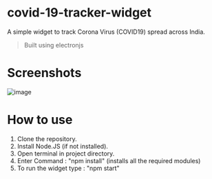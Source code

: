 # covid-19-tracker-widget
A simple widget to track Corona Virus (COVID19) spread across India.
> Built using electronjs

# Screenshots
![image](https://imgur.com/h7nrk9c)

# How to use
1. Clone the repository.
2. Install Node.JS (if not installed).
3. Open terminal in project directory.
4. Enter Command : "npm install" (installs all the required modules)
5. To run the widget type : "npm start"
